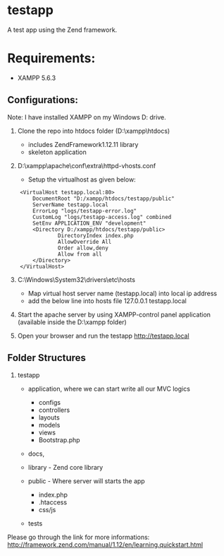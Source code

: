 # testapp
A test app using the Zend framework.

# Requirements:
* XAMPP 5.6.3


## Configurations:
Note: I have installed XAMPP on my Windows D: drive.

1.  Clone the repo into htdocs folder (D:\xampp\htdocs)
	- includes ZendFramework1.12.11 library
	- skeleton application 

2.  D:\xampp\apache\conf\extra\httpd-vhosts.conf
	- Setup the virtualhost as given below:
````
	<VirtualHost testapp.local:80>
		DocumentRoot "D:/xampp/htdocs/testapp/public"
		ServerName testapp.local
		ErrorLog "logs/testapp-error.log"
		CustomLog "logs/testapp-access.log" combined
		SetEnv APPLICATION_ENV "development"
		<Directory D:/xampp/htdocs/testapp/public>
				DirectoryIndex index.php
				AllowOverride All
				Order allow,deny
				Allow from all
		</Directory>
	</VirtualHost>
````
3.  C:\Windows\System32\drivers\etc\hosts
	- Map virtual host server name (testapp.local) into local ip address
	- add the below line into hosts file
		127.0.0.1	testapp.local

4.  Start the apache server by using XAMPP-control panel application (available inside the D:\xampp folder)

5.  Open your browser and run the testapp http://testapp.local

## Folder Structures
1.  testapp
	- application, where we can start write all our MVC logics
		- configs
		- controllers
		- layouts
		- models
		- views
		- Bootstrap.php
	- docs,
	- library - Zend core library
	- public - Where server will starts the app
		- index.php
		- .htaccess
		- css/js
 
	- tests

Please go through the link for more informations: http://framework.zend.com/manual/1.12/en/learning.quickstart.html
